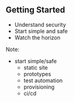 ## Getting Started

<ul>
  <li class="fragment">Understand security</li>
  <li class="fragment">Start simple and safe</li>
  <li class="fragment">Watch the horizon</li>
</ul>

Note:
 - start simple/safe
   - static site
   - prototypes
   - test automation
   - provisioning
   - ci/cd
